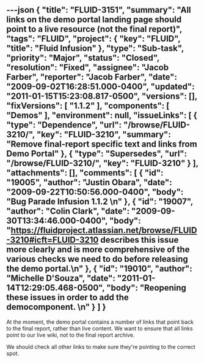---json
{
  "title": "FLUID-3151",
  "summary": "All links on the demo portal landing page should point to a live resource (not the final report)",
  "tags": "FLUID",
  "project": {
    "key": "FLUID",
    "title": "Fluid Infusion"
  },
  "type": "Sub-task",
  "priority": "Major",
  "status": "Closed",
  "resolution": "Fixed",
  "assignee": "Jacob Farber",
  "reporter": "Jacob Farber",
  "date": "2009-09-02T16:28:51.000-0400",
  "updated": "2011-01-15T15:23:08.817-0500",
  "versions": [],
  "fixVersions": [
    "1.1.2"
  ],
  "components": [
    "Demos"
  ],
  "environment": null,
  "issueLinks": [
    {
      "type": "Dependence",
      "url": "/browse/FLUID-3210/",
      "key": "FLUID-3210",
      "summary": "Remove final-report specific text and links from Demo Portal"
    },
    {
      "type": "Supersedes",
      "url": "/browse/FLUID-3210/",
      "key": "FLUID-3210"
    }
  ],
  "attachments": [],
  "comments": [
    {
      "id": "19005",
      "author": "Justin Obara",
      "date": "2009-09-22T10:50:56.000-0400",
      "body": "Bug Parade Infusion 1.1.2&#x20;\n"
    },
    {
      "id": "19007",
      "author": "Colin Clark",
      "date": "2009-09-30T13:34:46.000-0400",
      "body": "<https://fluidproject.atlassian.net/browse/FLUID-3210#icft=FLUID-3210> describes this issue more clearly and is more comprehensive of the various checks we need to do before releasing the demo portal.\n"
    },
    {
      "id": "19010",
      "author": "Michelle D'Souza",
      "date": "2011-01-14T12:29:05.468-0500",
      "body": "Reopening these issues in order to add the democomponent.&#x20;\n"
    }
  ]
}
---
At the moment, the demo portal contains a number of links that point back to the final report, rather than live content. We want to ensure that all links point to our live wiki, not to the final report archive.

We should check all other links to make sure they're pointing to the correct spot.

        